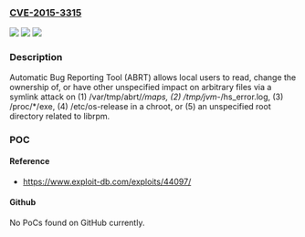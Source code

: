 ### [CVE-2015-3315](https://cve.mitre.org/cgi-bin/cvename.cgi?name=CVE-2015-3315)
![](https://img.shields.io/static/v1?label=Product&message=n%2Fa&color=blue)
![](https://img.shields.io/static/v1?label=Version&message=n%2Fa&color=blue)
![](https://img.shields.io/static/v1?label=Vulnerability&message=n%2Fa&color=brighgreen)

### Description

Automatic Bug Reporting Tool (ABRT) allows local users to read, change the ownership of, or have other unspecified impact on arbitrary files via a symlink attack on (1) /var/tmp/abrt/*/maps, (2) /tmp/jvm-*/hs_error.log, (3) /proc/*/exe, (4) /etc/os-release in a chroot, or (5) an unspecified root directory related to librpm.

### POC

#### Reference
- https://www.exploit-db.com/exploits/44097/

#### Github
No PoCs found on GitHub currently.

